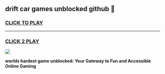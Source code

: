 
## drift car games unblocked github 👋
<h3>
<a href="https://premium.freeplayer.one?title=drift_car_games_unblocked_github&ref=13F">CLICK TO PLAY</a></h3>
<hr>

<h3>
<a href="https://premium.freeplayer.one?title=drift_car_games_unblocked_github&ref=13F">CLICK 2 PLAY</a>
  
</h3>

<a href="https://premium.freeplayer.one?title=drift_car_games_unblocked_github&ref=12F/"><img src="https://clearcache.store/games.png"></a>


**worlds hardest game unblocked: Your Gateway to Fun and Accessible Online Gaming**
